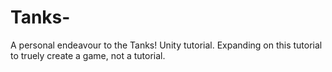 # Tanks-
A personal endeavour to the Tanks! Unity tutorial. Expanding on this tutorial to truely create a game, not a tutorial.
